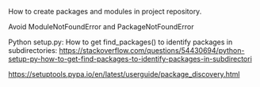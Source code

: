 

How to create packages and modules in project repository.

Avoid ModuleNotFoundError and PackageNotFoundError

Python setup.py: How to get find_packages() to identify packages in subdirectories:
https://stackoverflow.com/questions/54430694/python-setup-py-how-to-get-find-packages-to-identify-packages-in-subdirectori

https://setuptools.pypa.io/en/latest/userguide/package_discovery.html
